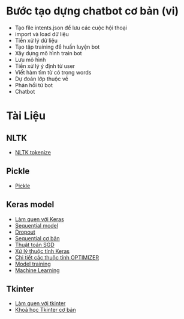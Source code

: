 # Bước tạo dựng chatbot cơ bản (vi)

- Tạo file intents.json để lưu các cuộc hội thoại
- import và load dữ liệu
- Tiền xử lý dữ liệu
- Tạo tập training để huấn luyện bot
- Xây dựng mô hình train bot
- Lưu mô hình
- Tiền xử lý ý định từ user
- Viết hàm tìm từ có trong words
- Dự đoán lớp thuộc về
- Phản hồi từ bot
- Chatbot

# Tài Liệu

## NLTK

- [NLTK tokenize](https://www.nltk.org/api/nltk.tokenize.html)

## Pickle

- [Pickle](https://tek4.vn/khoa-hoc/lap-trinh-python-can-ban/su-dung-pickle-de-ghi-file-nhi-phan)

## Keras model

- [Làm quen với Keras](https://viblo.asia/p/lam-quen-voi-keras-gGJ59mxJ5X2)
- [Sequential model](https://keras.io/guides/sequential_model/)
- [Dropout](https://keras.io/api/layers/regularization_layers/dropout/)
- [Sequential cơ bản](https://tek4.vn/api-mo-hinh-tuan-tu-sequential-don-gian-keras-co-ban)
- [Thuật toán SGD](https://keras.io/api/optimizers/sgd/)
- [Xử lý thuộc tính Keras](https://pyimagesearch.com/2019/07/22/keras-learning-rate-schedules-and-decay/)
- [Chi tiết các thuộc tính OPTIMIZER](https://viblo.asia/p/optimizer-hieu-sau-ve-cac-thuat-toan-toi-uu-gdsgdadam-Qbq5QQ9E5D8)
- [Model training](https://keras.io/api/models/model_training_apis/)
- [Machine Learning](https://viblo.asia/p/ap-dung-machine-learning-xay-dung-ung-dung-chatbot-cua-rieng-ban-3P0lPk38Zox)

## Tkinter

- [Làm quen với tkinter](https://viettuts.vn/python-tkinter)
- [Khoá học Tkinter cơ bản](https://www.youtube.com/watch?v=sU34Dx72Mgs&list=PLcL3_fhwREnIzSCaXJsNtQ0hWtRxcYd4z&ab_channel=V%C3%B5Ph%C3%BATo%C3%A0n)
